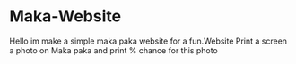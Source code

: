 # Maka-Website
Hello im make a simple maka paka website for a fun.Website Print a screen a photo on 
Maka paka and print % chance for this photo
